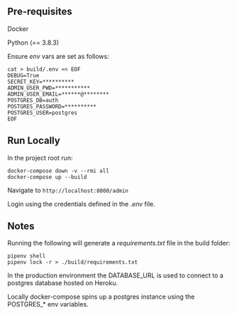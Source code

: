 ## Pre-requisites

Docker

Python (== 3.8.3)

Ensure *env* vars are set as follows:

```
cat > build/.env << EOF
DEBUG=True
SECRET_KEY=**********
ADMIN_USER_PWD=***********
ADMIN_USER_EMAIL=******@********
POSTGRES_DB=auth
POSTGRES_PASSWORD=**********
POSTGRES_USER=postgres
EOF
```

## Run Locally

In the project root run:

```
docker-compose down -v --rmi all
docker-compose up --build 
```

Navigate to `http://localhost:8000/admin`

Login using the credentials defined in the *.env* file.


## Notes

Running the following will generate a *requirements.txt* file in the build folder:

```
pipenv shell
pipenv lock -r > ./build/requirements.txt
```

In the production environment the DATABASE_URL is used to connect to a postgres database hosted on Heroku.

Locally docker-compose spins up a postgres instance using the POSTGRES_* env variables.

